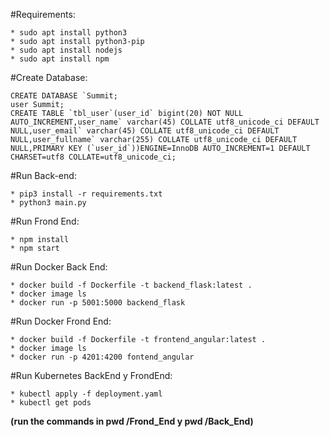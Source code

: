 #Requirements:

	* sudo apt install python3
	* sudo apt install python3-pip
	* sudo apt install nodejs
	* sudo apt install npm

#Create Database:

	CREATE DATABASE `Summit;
	user Summit;
	CREATE TABLE `tbl_user`(user_id` bigint(20) NOT NULL AUTO_INCREMENT,user_name` varchar(45) COLLATE utf8_unicode_ci DEFAULT NULL,user_email` varchar(45) COLLATE utf8_unicode_ci DEFAULT NULL,user_fullname` varchar(255) COLLATE utf8_unicode_ci DEFAULT NULL,PRIMARY KEY (`user_id`))ENGINE=InnoDB AUTO_INCREMENT=1 DEFAULT CHARSET=utf8 COLLATE=utf8_unicode_ci;

#Run Back-end:

	* pip3 install -r requirements.txt
	* python3 main.py

#Run Frond End:

	* npm install
	* npm start

#Run Docker Back End:

	* docker build -f Dockerfile -t backend_flask:latest .
	* docker image ls
	* docker run -p 5001:5000 backend_flask

#Run Docker Frond End:

	* docker build -f Dockerfile -t frontend_angular:latest .
	* docker image ls
	* docker run -p 4201:4200 fontend_angular

#Run Kubernetes BackEnd y FrondEnd:

	* kubectl apply -f deployment.yaml
	* kubectl get pods

**(run the commands in pwd /Frond_End y pwd /Back_End)**
